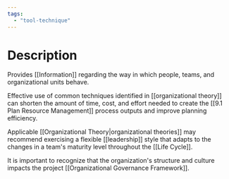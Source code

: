 ```yaml
---
tags:
  - "tool-technique"
---
```

# Description
Provides [[Information]] regarding the way in which people, teams, and organizational units behave.

Effective use of common techniques identified in [[organizational theory]] can shorten the amount of time, cost, and effort needed to create the [[9.1 Plan Resource Management]] process outputs and improve planning efficiency.

Applicable [[Organizational Theory|organizational theories]] may recommend exercising a flexible [[leadership]] style that adapts to the changes in a team's maturity level throughout the [[Life Cycle]].

It is important to recognize that the organization's structure and culture impacts the project [[Organizational Governance Framework]].